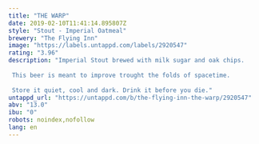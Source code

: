 ```yaml
---
title: "THE WARP"
date: 2019-02-10T11:41:14.895807Z
style: "Stout - Imperial Oatmeal"
brewery: "The Flying Inn"
image: "https://labels.untappd.com/labels/2920547"
rating: "3.96"
description: "Imperial Stout brewed with milk sugar and oak chips.  This beer is meant to improve trought the folds of spacetime.  Store it quiet, cool and dark. Drink it before you die."
untappd_url: "https://untappd.com/b/the-flying-inn-the-warp/2920547"
abv: "13.0"
ibu: "0"
robots: noindex,nofollow
lang: en
---
```

